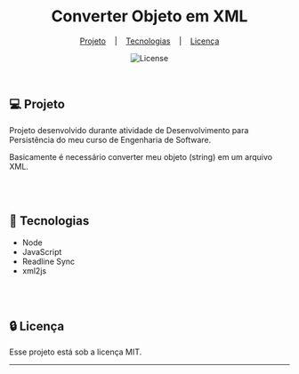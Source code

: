 <h1 align="center">Converter Objeto em XML</h1>

<div align="center">

[Projeto](#projeto)
&nbsp;&nbsp;&nbsp;|&nbsp;&nbsp;&nbsp;
[Tecnologias](#tecnologias)
&nbsp;&nbsp;&nbsp;|&nbsp;&nbsp;&nbsp;
[Licença](#license)

</div>

<p align="center">
  <img alt="License" src="https://img.shields.io/static/v1?label=license&message=MIT&color=49AA26&labelColor=000000">
</p>

<br>

## 💻 Projeto <a name = "projeto"></a>

Projeto desenvolvido durante atividade de Desenvolvimento para Persistência do meu curso de Engenharia de Software.

Basicamente é necessário converter meu objeto (string) em um arquivo XML.

<br>
<br>

## 🚀 Tecnologias <a name = "tecnologias"></a>

- Node
- JavaScript
- Readline Sync
- xml2js

<br>
<br>

## 🔒 Licença

Esse projeto está sob a licença MIT.

<hr>
